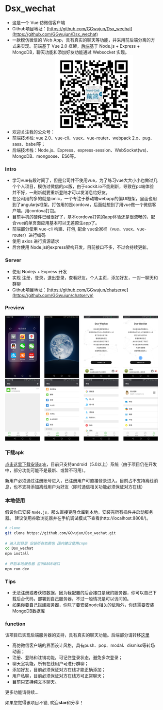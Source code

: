 # Dsx_wechat

* 这是一个 Vue 仿微信客户端
* Github项目地址：[https://github.com/GGwujun/Dsx_wechat](https://github.com/GGwujun/Dsx_wechat)
* 一款模仿微信的 Web App，具有真实的聊天等功能，并采用前后端分离的方式来实现。前端基于 Vue 2.0 框架，[后端](https://github.com/GGwujun/chatserve)基于 Node.js + Express + MongoDB，聊天功能和添加好友功能通过 Websocket 实现。
* 欢迎关注我的公众号：![pixel-web-one](./screenshots/qrcode.jpg)
* 前端技术栈: vue 2.0、vue-cli、vuex、vue-router、webpack 2.x、pug、sass、babel等；
* 后端技术栈：Node.js、Express、express-session、WebSocket(ws)、MongoDB、mongoose、ES6等。


### Intro
* 学习vue有段时间了，但是公司并不使用vue，为了练习vue大大小小也做过几个个人项目，模仿过微信的pc版，由于sockit.io不能刷新，导致在pc端体验并不好，一刷新就要重新登陆才可以发消息给好友。
* 在公司用的多的就是ionic，一个专注于移动端webapp的偏UI框架，里面也用到了angularjs框架。打包用的是cordova，后面就想到了用vue做一个微信客户端，用cordova打包。
* 目前手机的硬件已经很好了，基本cordova打包的app体验还是很流畅的，配合vue的单页面应用基本可以无差原生app了。
* 前端部分使用 vue-cli 构建、打包, 配合 vue全家桶（vue、vuex、vue-router）进行编码
* 使用 axios 进行资源请求
* 后台使用 Node.js的express架构开发，目前接口不多，不过会持续更新。

### Server
* 使用 Nodejs + Express 开发
* 实现 注册，登录，退出登录，查看好友，个人主页，添加好友，一对一聊天和群聊
* Github项目地址：[https://github.com/GGwujun/chatserve](https://github.com/GGwujun/chatserve)

### Preview
![pixel-web-one](./screenshots/pre1.png)
![pixel-web-one](./screenshots/pre2.png)

### 下载apk

[点击这里下载安装apk](./screenshots/android-armv7-debug.apk)，目前只支持android（5.0以上）系统（由于项目仍在开发中，部分功能可能不是最新、或暂不可用）。

新用户必须通过注册账号进入，已注册用户可直接登录进入。目前占不支持离线消息，也不支持添加离线用户为好友（即时通信相关功能必须保证对方在线）

### 本地使用

假设你已安装 `Node.js`，那么直接克隆仓库到本地，安装完所有插件并启动服务器。
建议使用谷歌浏览器并在手机调试模式下查看(http://localhost:8808/)。

``` bash
# clone
git clone https://github.com/GGwujun/Dsx_wechat.git

# 进入到目录 安装所有依赖包 国内建议使用cnpm
cd Dsx_wechat
npm install

# 开启本地服务器 监听8808端口
npm run dev
```

### Tips
* 无法注册或者获取数据，因为我配置的后台接口是我的服务器，你可以自己下载后台代码，部署到自己服务器，不过一般情况是可以访问的。
* 如果你要自己搭建服务器，你除了要安装node相关的依赖外，你还需要安装MongoDB数据库


### function

该项目已实现后端服务器的支持，具有真实的聊天功能。后端部分请转移[这里](https://github.com/GGwujun/chatserve)

- 高仿微信客户端的界面设计风格，具有push、pop、modal、dismiss等转场动画；
- 注册、登陆和注销功能，可记住登录状态，避免多次登录；
- 聊天室功能，所有在线用户可进行群聊；
- 添加好友，目前必须保证对方在线才能正确添加；
- 用户私聊，目前必须保证对方在线方可正常聊天；
- 目前只支持纯文本聊天。

更多功能请待续...


如果您觉得该项目不错, 欢迎**star**和分享！
